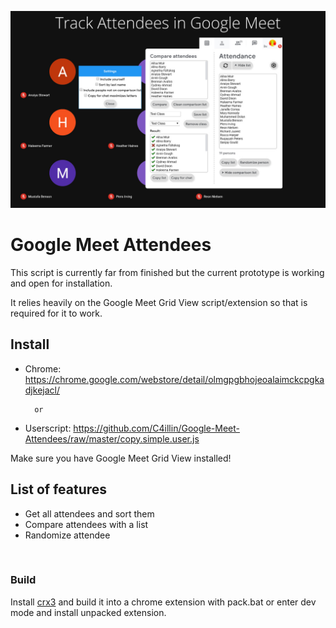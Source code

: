 <p align="center">
  <img src="https://raw.githubusercontent.com/C4illin/Google-Meet-Attendees/master/extensions/marketing/main%201.jpg">
</p>

# Google Meet Attendees
This script is currently far from finished but the current prototype is working and open for installation.

It relies heavily on the Google Meet Grid View script/extension so that is required for it to work.

## Install
* Chrome: https://chrome.google.com/webstore/detail/olmgpgbhojeoalaimckcpgkadjkejacl/

        or

* Userscript: https://github.com/C4illin/Google-Meet-Attendees/raw/master/copy.simple.user.js

Make sure you have Google Meet Grid View installed!

## List of features 
* Get all attendees and sort them
* Compare attendees with a list
* Randomize attendee

<br>

### Build
Install [crx3](https://www.npmjs.com/package/crx3) and build it into a chrome extension with pack.bat or enter dev mode and install unpacked extension.